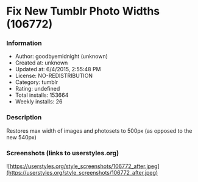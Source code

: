 # Fix New Tumblr Photo Widths (106772)

### Information
- Author: goodbyemidnight (unknown)
- Created at: unknown
- Updated at: 6/4/2015, 2:55:48 PM
- License: NO-REDISTRIBUTION
- Category: tumblr
- Rating: undefined
- Total installs: 153664
- Weekly installs: 26


### Description
Restores max width of images and photosets to 500px (as opposed to the new 540px)


### Screenshots (links to userstyles.org)
![https://userstyles.org/style_screenshots/106772_after.jpeg](https://userstyles.org/style_screenshots/106772_after.jpeg)


